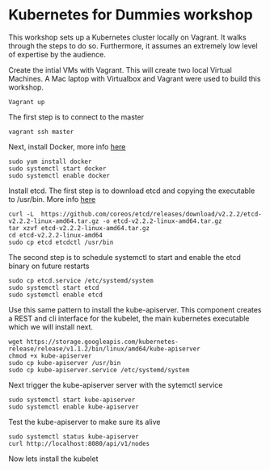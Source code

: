 # Kubernetes for Dummies workshop

This workshop sets up a Kubernetes cluster locally on Vagrant. It walks through the steps to do so. Furthermore, it assumes an extremely low level of expertise by the audience. 

Create the intial VMs with Vagrant. This will create two local Virtual Machines. A Mac laptop with Virtualbox and Vagrant were used to build this workshop. 

```
Vagrant up
```

The first step is to connect to the master 

```
vagrant ssh master
```

Next, install Docker, more info [here](https://docs.docker.com/engine/installation/fedora)

```
sudo yum install docker
sudo systemctl start docker
sudo systemctl enable docker
```

Install etcd. The first step is to download etcd and copying the executable to /usr/bin. More info [here](https://github.com/coreos/etcd/releases)

```
curl -L  https://github.com/coreos/etcd/releases/download/v2.2.2/etcd-v2.2.2-linux-amd64.tar.gz -o etcd-v2.2.2-linux-amd64.tar.gz
tar xzvf etcd-v2.2.2-linux-amd64.tar.gz
cd etcd-v2.2.2-linux-amd64
sudo cp etcd etcdctl /usr/bin
```

The second step is to schedule systemctl to start and enable the etcd binary on future restarts
```
sudo cp etcd.service /etc/systemd/system
sudo systemctl start etcd
sudo systemctl enable etcd
```

Use this same pattern to install the kube-apiserver. This component creates a REST and cli interface for the kubelet, the main kubernetes executable which we will install next. 

```
wget https://storage.googleapis.com/kubernetes-release/release/v1.1.2/bin/linux/amd64/kube-apiserver
chmod +x kube-apiserver
sudo cp kube-apiserver /usr/bin
sudo cp kube-apiserver.service /etc/systemd/system
```

Next trigger the kube-apiserver server with the sytemctl service

```
sudo systemctl start kube-apiserver
sudo systemctl enable kube-apiserver
```

Test the kube-apiserver to make sure its alive

```
sudo systemctl status kube-apiserver
curl http://localhost:8080/api/v1/nodes
```

Now lets install the kubelet
